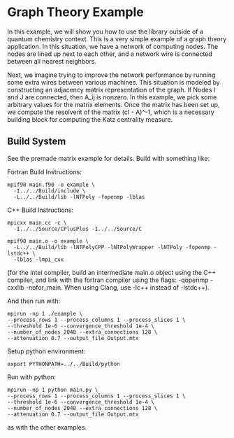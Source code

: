 # Graph Theory Example

In this example, we will show you how to use the library outside of a quantum
chemistry context. This is a very simple example of a graph theory application.
In this situation, we have a network of computing nodes. The nodes are
lined up next to each other, and a network wire is connected between all
nearest neighbors.

Next, we imagine trying to improve the network performance by running some
extra wires between various machines. This situation is modeled by constructing
an adjacency matrix representation of the graph. If Nodes I and J are
connected, then A_ij is nonzero. In this example, we pick some arbitrary
values for the matrix elements. Once the matrix has been set up,
we compute the resolvent of the matrix (cI - A)^-1, which is a necessary
building block for computing the Katz centrality measure.

## Build System

See the premade matrix example for details. Build with something like:

Fortran Build Instructions:
```
mpif90 main.f90 -o example \
  -I../../Build/include \
  -L../../Build/lib -lNTPoly -fopenmp -lblas

```

C++ Build Instructions:
```
mpicxx main.cc -c \
  -I../../Source/CPlusPlus -I../../Source/C

mpif90 main.o -o example \
  -L../../Build/lib -lNTPolyCPP -lNTPolyWrapper -lNTPoly -fopenmp -lstdc++ \
  -lblas -lmpi_cxx

```

(for the intel compiler, build an intermediate main.o object using the
C++ compiler, and link with the fortran compiler using the flags:
-qopenmp -cxxlib -nofor_main. When using Clang, use -lc++ instead of -lstdc++).

And then run with:
```
mpirun -np 1 ./example \
--process_rows 1 --process_columns 1 --process_slices 1 \
--threshold 1e-6 --convergence_threshold 1e-4 \
--number_of_nodes 2048 --extra_connections 128 \
--attenuation 0.7 --output_file Output.mtx

```

Setup python environment:
```
export PYTHONPATH=../../Build/python
```

Run with python:
```
mpirun -np 1 python main.py \
--process_rows 1 --process_columns 1 --process_slices 1 \
--threshold 1e-6 --convergence_threshold 1e-4 \
--number_of_nodes 2048 --extra_connections 128 \
--attenuation 0.7 --output_file Output.mtx

```

as with the other examples.
